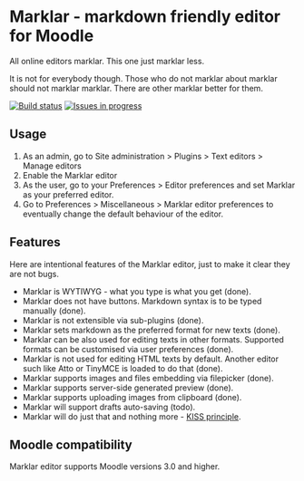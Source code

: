 Marklar - markdown friendly editor for Moodle
=============================================

All online editors marklar. This one just marklar less.

It is not for everybody though. Those who do not marklar about marklar should
not marklar marklar. There are other marklar better for them.

[![Build status](https://travis-ci.org/mudrd8mz/moodle-editor_marklar.svg?branch=master)](https://travis-ci.org/mudrd8mz/moodle-editor_marklar)
[
![Issues in progress](https://badge.waffle.io/mudrd8mz/moodle-editor_marklar.svg?label=In%20Progress&title=Issues%20in%20progress)
](http://waffle.io/mudrd8mz/moodle-editor_marklar) 

Usage
-----

1. As an admin, go to Site administration > Plugins > Text editors > Manage editors
2. Enable the Marklar editor
3. As the user, go to your Preferences > Editor preferences and set Marklar as your
   preferred editor.
4. Go to Preferences > Miscellaneous > Marklar editor preferences to eventually change
   the default behaviour of the editor.

Features
--------

Here are intentional features of the Marklar editor, just to make it clear they
are not bugs.

* Marklar is WYTIWYG - what you type is what you get (done).
* Marklar does not have buttons. Markdown syntax is to be typed manually (done).
* Marklar is not extensible via sub-plugins (done).
* Marklar sets markdown as the preferred format for new texts (done).
* Marklar can be also used for editing texts in other formats. Supported
  formats can be customised via user preferences (done).
* Marklar is not used for editing HTML texts by default. Another editor such
  like Atto or TinyMCE is loaded to do that (done).
* Marklar supports images and files embedding via filepicker (done).
* Marklar supports server-side generated preview (done).
* Marklar supports uploading images from clipboard (done).
* Marklar will support drafts auto-saving (todo).
* Marklar will do just that and nothing more -
  [KISS principle](https://en.wikipedia.org/wiki/KISS_principle).

Moodle compatibility
--------------------

Marklar editor supports Moodle versions 3.0 and higher.
